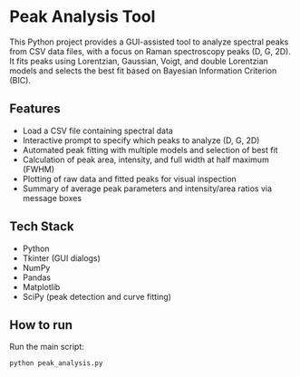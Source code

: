 # Peak Analysis Tool

This Python project provides a GUI-assisted tool to analyze spectral peaks from CSV data files, with a focus on Raman spectroscopy peaks (D, G, 2D). It fits peaks using Lorentzian, Gaussian, Voigt, and double Lorentzian models and selects the best fit based on Bayesian Information Criterion (BIC).

## Features

- Load a CSV file containing spectral data
- Interactive prompt to specify which peaks to analyze (D, G, 2D)
- Automated peak fitting with multiple models and selection of best fit
- Calculation of peak area, intensity, and full width at half maximum (FWHM)
- Plotting of raw data and fitted peaks for visual inspection
- Summary of average peak parameters and intensity/area ratios via message boxes


## Tech Stack
- Python
- Tkinter (GUI dialogs)
- NumPy
- Pandas
- Matplotlib
- SciPy (peak detection and curve fitting)

## How to run

Run the main script:

```bash
python peak_analysis.py

